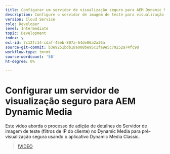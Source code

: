 ```yaml
---
title: Configurar um servidor de visualização seguro para AEM Dynamic Media
description: Configure o servidor de imagem de teste para visualização segura usando AEM aplicativo Dynamic Media Classic.
version: Cloud Service
role: Developer
level: Intermediate
topic: Development
index: y
exl-id: 7c12fc14-cdaf-45eb-807a-64de86a2a36a
source-git-commit: b3e9251bdb18a008be95c1fa9e5c79252a74fc98
workflow-type: tm+mt
source-wordcount: '58'
ht-degree: 0%

---
```


# Configurar um servidor de visualização seguro para AEM Dynamic Media

Este vídeo aborda o processo de adição de detalhes do Servidor de imagem de teste (filtros de IP do cliente) no Dynamic Media para pré-visualização segura usando o aplicativo Dynamic Media Classic.

>[!VIDEO](https://video.tv.adobe.com/v/335462?quality=12&learn=on)
